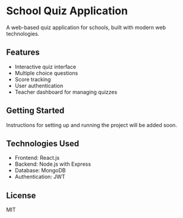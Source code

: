 # School Quiz Application

A web-based quiz application for schools, built with modern web technologies.

## Features

- Interactive quiz interface
- Multiple choice questions
- Score tracking
- User authentication
- Teacher dashboard for managing quizzes

## Getting Started

Instructions for setting up and running the project will be added soon.

## Technologies Used

- Frontend: React.js
- Backend: Node.js with Express
- Database: MongoDB
- Authentication: JWT

## License

MIT 